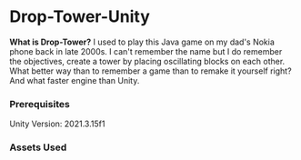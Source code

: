 # Drop-Tower-Unity
**What is Drop-Tower?**
I used to play this Java game on my dad's Nokia phone back in late 2000s. I can't remember the name but I do remember the objectives, create a tower by placing oscillating blocks on each other. What better way than to remember a game than to remake it yourself right? And what faster engine than Unity.

### Prerequisites
Unity Version: 2021.3.15f1

### Assets Used
